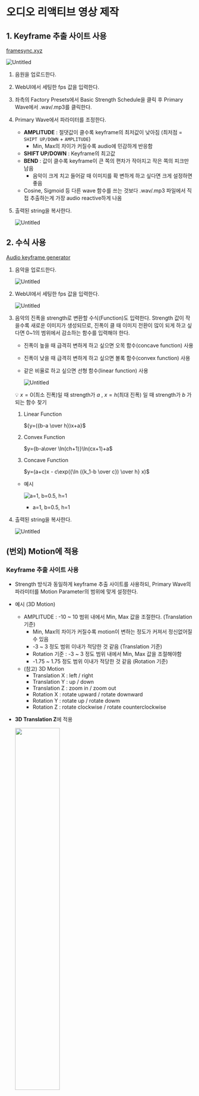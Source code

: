 # 오디오 리액티브 영상 제작

## 1. Keyframe 추출 사이트 사용

[framesync.xyz](https://www.framesync.xyz/)

![Untitled](media-audio-reactive/0.png)

1. 음원을 업로드한다.
2. WebUI에서 세팅한 fps 값을 입력한다.
3. 좌측의 Factory Presets에서 Basic Strength Schedule을 클릭 후 Primary Wave에서 .wav/.mp3를 클릭한다.
4. Primary Wave에서 파라미터를 조정한다.
    - **AMPLITUDE** : 절댓값이 클수록 keyframe의 최저값이 낮아짐 (최저점 = `SHIPT UP/DOWN` + `AMPLITUDE`)
        - Min, Max의 차이가 커질수록 audio에 민감하게 반응함
    - **SHIFT UP/DOWN** : Keyframe의 최고값
    - **BEND** : 값이 클수록 keyframe이 큰 쪽의 편차가 작아지고 작은 쪽의 피크만 남음
        - 음악이 크게 치고 들어갈 때 이미지를 확 변하게 하고 싶다면 크게 설정하면 좋음
    - Cosine, Sigmoid 등 다른 wave 함수를 쓰는 것보다 .wav/.mp3 파일에서 직접 추출하는게 가장 audio reactive하게 나옴
5. 출력된 string을 복사한다.
    
    ![Untitled](media-audio-reactive/1.png)
    

## 2. 수식 사용

[Audio keyframe generator](https://www.chigozie.co.uk/audio-keyframe-generator/)

1. 음악을 업로드한다.
    
    ![Untitled](media-audio-reactive/2.png)
    
2. WebUI에서 세팅한 fps 값을 입력한다.
    
    ![Untitled](media-audio-reactive/3.png)
    
3. 음악의 진폭을 strength로 변환할 수식(Function)도 입력한다. Strength 값이 작을수록 새로운 이미지가 생성되므로, 진폭이 클 때 이미지 전환이 많이 되게 하고 싶다면 0~1의 범위에서 감소하는 함수를 입력해야 한다.
    - 진폭이 높을 때 급격히 변하게 하고 싶으면 오목 함수(concave function) 사용
    - 진폭이 낮을 때 급격히 변하게 하고 싶으면 볼록 함수(convex function) 사용
    - 같은 비율로 하고 싶으면 선형 함수(linear function) 사용
        
        ![Untitled](media-audio-reactive/4.png)
        
    
    💡 $x = 0$(최소 진폭)일 때 strength가 $a$ , $x = h$(최대 진폭) 일 때 strength가 $b$ 가 되는 함수 찾기
    
    
    1. Linear Function
        
        ${y=({b-a \over h})x+a}$
        
    2. Convex Function
        
        $y={b-a\over \ln(ch+1)}\ln(cx+1)+a$
        
    3. Concave Function 
        
        $y=(a+c)x - c\exp({\ln ({k_1-b \over c}) \over h} x)$
        
    - 예시
        
        ![a=1, b=0.5, h=1](media-audio-reactive/5.png)
        
        - a=1, b=0.5, h=1
        
4. 출력된 string을 복사한다.
    
    ![Untitled](media-audio-reactive/6.png)
    

## (번외) Motion에 적용

### Keyframe 추출 사이트 사용

- Strength 방식과 동일하게 keyframe 추출 사이트를 사용하되, Primary Wave의 파라미터를 Motion Parameter의 범위에 맞게 설정한다.
- 예시 (3D Motion)
    - AMPLITUDE : -10 ~ 10 범위 내에서 Min, Max 값을 조절한다. (Translation 기준)
        - Min, Max의 차이가 커질수록 motion이 변하는 정도가 커져서 정신없어질 수 있음
        - -3 ~ 3 정도 범위 이내가 적당한 것 같음 (Translation 기준)
        - Rotation 기준 : -3 ~ 3 정도 범위 내에서 Min, Max 값을 조절해야함
        - -1.75 ~ 1.75 정도 범위 이내가 적당한 것 같음 (Rotation 기준)
    - (참고) 3D Motion
        - Translation X : left / right
        - Translation Y : up / down
        - Translation Z : zoom in / zoom out
        - Rotation X : rotate upward / rotate downward
        - Rotation Y : rotate up / rotate dowm
        - Rotation Z :  rotate clockwise / rotate counterclockwise
- **3D Translation Z**에 적용

  <img src="media-audio-reactive/space.gif" width="50%">
    

### 수식 사용

- Motion에 cos, sin, exp 등의 함수를 사용하되, 함수에 사용되는 파라미터를 음악으로부터 찾는다.
- 예시 (음악에 맞는 cosine 함수의 주기 찾는 법)
    1. Audacity에서 음원 자르기 뿐만 아니라 스펙트럼을 통해 원하는 구간을 맞춰 바꿔 놓을 수 있다. 하나는 특정 움직임을 주고 싶은 음원이고, 다른 하나는 해당 음원을 스펙트럼으로 표현한 것이다.
        
        ![음원](media-audio-reactive/Pasted_image_20240123113806.png)
        
        - 음원
        
        ![스펙트럼](media-audio-reactive/Pasted_image_20240123105526.png)
        
        - 스펙트럼
        
    2. 해당 구간에 거의 일정한 주기로 반복되는 것을 볼 수 있는데, 해당 구간을 집어보면 약 0.26초가 나온다.   
        
        ![Pasted image 20240123210810.png](media-audio-reactive/Pasted_image_20240123210810.png)
            
    3. 따라서 $\mathrm{cos}(2\pi\mathrm{t}/0.26)$를 Rotation_X나 Rotation_Y 에 집어넣으면 된다.
    4. 그런데, 진폭을 1이상 올리면 아래와 같이 Line이나 frame이 발생하는 현상이 있어서 진폭을 0.5 이하로 줄이되, 주기를 다소 늘리는 편을 추천한다. 
        - $\mathrm{cos}(2\pi\mathrm{t}/0.26)$  

            ```{image} media-audio-reactive/20240126182538.gif
            :alt: 20240126182538.gif
            :class: bg-primary mb-1
            :width: 50%
            :align: center
            ```
            
            <!-- ![20240126182538.gif](media-audio-reactive/20240126182538.gif) -->
            
        - $\mathrm{cos}(2\pi\mathrm{t}/0.52)$  

            ```{image} media-audio-reactive/20240126185207.gif
            :alt: 20240126185207.gif
            :class: bg-primary mb-1
            :width: 50%
            :align: center
            ```
            
            <!-- ![20240126185207.gif](media-audio-reactive/20240126185207.gif) -->
            
        - Final Movements $0.4\times\mathrm{cos}(2\pi\mathrm{t}/11)$   

            ```{image} media-audio-reactive/output_move.gif
            :alt: output_move.gif
            :class: bg-primary mb-1
            :width: 50%
            :align: center
            ```
            
            <!-- ![output_move.gif](media-audio-reactive/output_move.gif) -->
            
        
- 예시 (rotation 조정)
    - rotation_x는 위/아래로 회전하는 효과를 주고, rotation_y는 좌/우를 회전하는 효과를 준다. 이 때, 밑바닥에서 올라가듯이 날아다니는 느낌을 주고 싶다면  rotation_x와 rotation_y를 동시에 sin 함수를 사용하여 주기를 300 이상을 넣어보자.
    - rotation_x: $0.5\times\mathrm{sin}(2\pi\mathrm{t}/300)$, rotation_y: $0.3\times\mathrm{sin}(2\pi\mathrm{t}/500)$ 

        ```{image} media-audio-reactive/output_move_slow.gif
        :alt: output_move_slow.gif
        :class: bg-primary mb-1
        :width: 50%
        :align: center
        ```

        <!-- ![output_move_slow.gif](media-audio-reactive/output_move_slow.gif) -->
